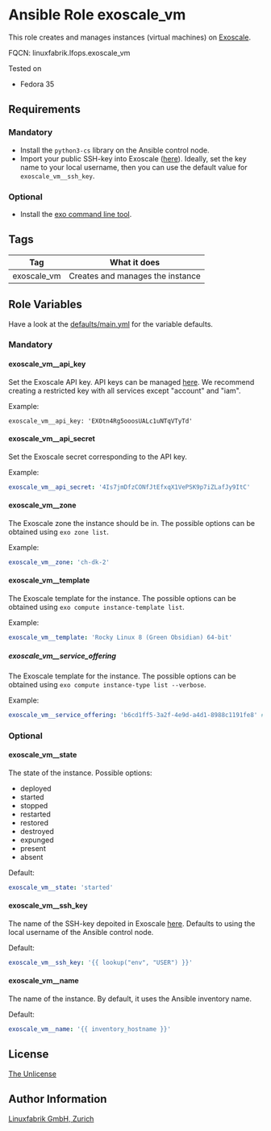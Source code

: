# Ansible Role exoscale_vm

This role creates and manages instances (virtual machines) on [Exoscale](https://www.exoscale.com/).

FQCN: linuxfabrik.lfops.exoscale_vm

Tested on

* Fedora 35


## Requirements

### Mandatory

* Install the `python3-cs` library on the Ansible control node.
* Import your public SSH-key into Exoscale ([here](https://portal.exoscale.com/compute/keypairs)). Ideally, set the key name to your local username, then you can use the default value for `exoscale_vm__ssh_key`.


### Optional

* Install the [exo command line tool](https://github.com/exoscale/cli/releases).


## Tags

| Tag         | What it does                     |
| ---         | ------------                     |
| exoscale_vm | Creates and manages the instance |


## Role Variables

Have a look at the [defaults/main.yml](https://github.com/Linuxfabrik/lfops/blob/main/roles/exoscale_vm/defaults/main.yml) for the variable defaults.


### Mandatory

#### exoscale_vm__api_key

Set the Exoscale API key. API keys can be managed [here](https://portal.exoscale.com/iam/api-keys).
We recommend creating a restricted key with all services except "account" and "iam".

Example:

    exoscale_vm__api_key: 'EXOtn4Rg5ooosUALc1uNTqVTyTd'


#### exoscale_vm__api_secret

Set the Exoscale secret corresponding to the API key.

Example:
```yaml
exoscale_vm__api_secret: '4Is7jmDfzCONfJtEfxqX1VePSK9p7iZLafJy9ItC'
```


#### exoscale_vm__zone

The Exoscale zone the instance should be in.  The possible options can be obtained using `exo zone list`.

Example:
```yaml
exoscale_vm__zone: 'ch-dk-2'
```


#### exoscale_vm__template

The Exoscale template for the instance. The possible options can be obtained using `exo compute instance-template list`.

Example:
```yaml
exoscale_vm__template: 'Rocky Linux 8 (Green Obsidian) 64-bit'
```


##### exoscale_vm__service_offering

The Exoscale template for the instance. The possible options can be obtained using `exo compute instance-type list --verbose`.

Example:
```yaml
exoscale_vm__service_offering: 'b6cd1ff5-3a2f-4e9d-a4d1-8988c1191fe8' # standard.tiny
```


### Optional

#### exoscale_vm__state

The state of the instance. Possible options:

* deployed
* started
* stopped
* restarted
* restored
* destroyed
* expunged
* present
* absent

Default:
```yaml
exoscale_vm__state: 'started'
```


#### exoscale_vm__ssh_key

The name of the SSH-key depoited in Exoscale [here](https://portal.exoscale.com/compute/keypairs). Defaults to using the local username of the Ansible control node.

Default:
```yaml
exoscale_vm__ssh_key: '{{ lookup("env", "USER") }}'
```


#### exoscale_vm__name

The name of the instance. By default, it uses the Ansible inventory name.

Default:
```yaml
exoscale_vm__name: '{{ inventory_hostname }}'
```


## License

[The Unlicense](https://unlicense.org/)


## Author Information

[Linuxfabrik GmbH, Zurich](https://www.linuxfabrik.ch)
